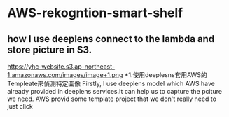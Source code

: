 # AWS-rekogntion-smart-shelf
## how I use deeplens connect to the lambda and store picture in S3.
https://yhc-website.s3.ap-northeast-1.amazonaws.com/images/image+1.png
*1.使用deeplesns套用AWS的Templeate來偵測特定圖像
Firstly, I use deeplens model which AWS have already provided in deeplens services.It can help us to capture the pciture we need.
AWS provid some template project that we don't really need to just click 
